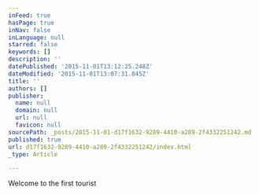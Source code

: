 ```yaml
---
inFeed: true
hasPage: true
inNav: false
inLanguage: null
starred: false
keywords: []
description: ''
datePublished: '2015-11-01T13:12:25.248Z'
dateModified: '2015-11-01T13:07:31.845Z'
title: ''
authors: []
publisher:
  name: null
  domain: null
  url: null
  favicon: null
sourcePath: _posts/2015-11-01-d17f1632-9289-4410-a289-2f4332251242.md
published: true
url: d17f1632-9289-4410-a289-2f4332251242/index.html
_type: Article

---
```

Welcome to the first tourist